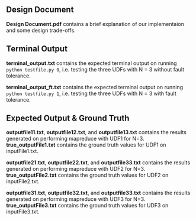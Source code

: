 ## Design Document
**Design Document.pdf** contains a brief explanation of our implementaion and some design trade-offs.


## Terminal Output
**terminal_output.txt** contains the expected terminal output on running ```python testfile.py 0```, i.e. testing the three UDFs with N = 3 without fault tolerance.

**terminal_output_ft.txt** contains the expected terminal output on running ```python testfile.py 1```, i.e. testing the three UDFs with N = 3 with fault tolerance.


## Expected Output & Ground Truth
**outputfile11.txt**, **outputfile12.txt**, and **outputfile13.txt** contains the results generated on performing mapreduce with UDF1 for N=3. **true_outputFile1.txt** contains the ground truth values for UDF1 on inputFile1.txt.

**outputfile21.txt**, **outputfile22.txt**, and **outputfile33.txt** contains the results generated on performing mapreduce with UDF2 for N=3. **true_outputFile2.txt** contains the ground truth values for UDF2 on inputFile2.txt.

**outputfile31.txt**, **outputfile32.txt**, and **outputfile33.txt** contains the results generated on performing mapreduce with UDF3 for N=3. **true_outputFile3.txt** contains the ground truth values for UDF3 on inputFile3.txt.
